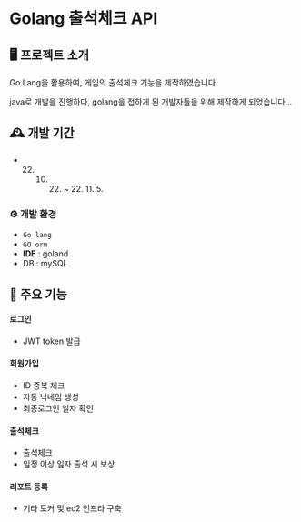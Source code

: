 # Golang 출석체크 API 


## 🖥️ 프로젝트 소개
Go Lang을 활용하여, 게임의 출석체크 기능을 제작하였습니다.

java로 개발을 진행하다, golang을 접하게 된 개발자들을 위해 제작하게 되었습니다...
<br>

## 🕰️ 개발 기간
* 22. 10. 22. ~ 22. 11. 5.

### ⚙️ 개발 환경
- `Go lang`
- `GO orm`
- **IDE** : goland
- DB : mySQL

## 📌 주요 기능
#### 로그인
- JWT token 발급
#### 회원가입
- ID 중복 체크
- 자동 닉네임 생성
- 최종로그인 일자 확인
#### 출석체크
- 출석체크
- 일정 이상 일자 출석 시 보상
#### 리포트 등록
- 기타 도커 및 ec2 인프라 구축

